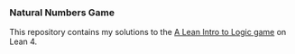 ### Natural Numbers Game

This repository contains my solutions to the [A Lean Intro to Logic game](https://adam.math.hhu.de/#/g/trequetrum/lean4game-logic) on Lean 4.
